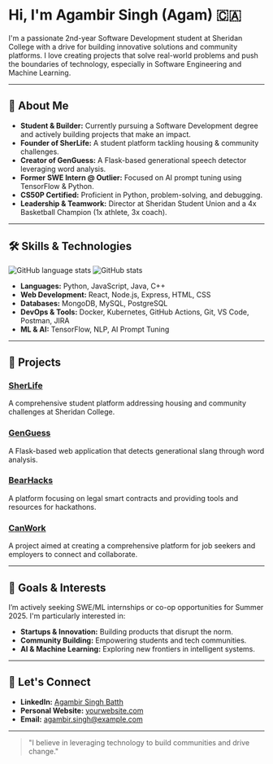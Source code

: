 <!--
Hi there, I'm Agambir Singh Batth (call me Agam) 👋
-->

# Hi, I'm Agambir Singh (Agam) 🇨🇦

I'm a passionate 2nd-year Software Development student at Sheridan College with a drive for building innovative solutions and community platforms. I love creating projects that solve real-world problems and push the boundaries of technology, especially in Software Engineering and Machine Learning.

---

## 🚀 About Me

- **Student & Builder:** Currently pursuing a Software Development degree and actively building projects that make an impact.
- **Founder of SherLife:** A student platform tackling housing & community challenges.
- **Creator of GenGuess:** A Flask-based generational speech detector leveraging word analysis.
- **Former SWE Intern @ Outlier:** Focused on AI prompt tuning using TensorFlow & Python.
- **CS50P Certified:** Proficient in Python, problem-solving, and debugging.
- **Leadership & Teamwork:** Director at Sheridan Student Union and a 4x Basketball Champion (1x athlete, 3x coach).

---

## 🛠️ Skills & Technologies

![GitHub language stats](https://img.shields.io/github/languages/top/AgambirSingh?style=flat-square)
![GitHub stats](https://github-readme-stats.vercel.app/api?username=AgambirSingh&count_private=true&theme=radical)

- **Languages:** Python, JavaScript, Java, C++
- **Web Development:** React, Node.js, Express, HTML, CSS
- **Databases:** MongoDB, MySQL, PostgreSQL
- **DevOps & Tools:** Docker, Kubernetes, GitHub Actions, Git, VS Code, Postman, JIRA
- **ML & AI:** TensorFlow, NLP, AI Prompt Tuning

---

## 📂 Projects

### [SherLife](https://github.com/AgambirSingh/SherLife)
A comprehensive student platform addressing housing and community challenges at Sheridan College.

### [GenGuess](https://github.com/AgambirSingh/Gen-Guesser)
A Flask-based web application that detects generational slang through word analysis.

### [BearHacks](https://github.com/AgambirSingh/BearHacks)
A platform focusing on legal smart contracts and providing tools and resources for hackathons.

### [CanWork](https://github.com/AgambirSingh/CanWork)
A project aimed at creating a comprehensive platform for job seekers and employers to connect and collaborate.

---

## 🎯 Goals & Interests

I’m actively seeking SWE/ML internships or co-op opportunities for Summer 2025. I'm particularly interested in:
- **Startups & Innovation:** Building products that disrupt the norm.
- **Community Building:** Empowering students and tech communities.
- **AI & Machine Learning:** Exploring new frontiers in intelligent systems.

---

## 🤝 Let's Connect

- **LinkedIn:** [Agambir Singh Batth](https://www.linkedin.com/in/agambirsingh/)
- **Personal Website:** [yourwebsite.com](https://yourwebsite.com)  
- **Email:** [agambir.singh@example.com](mailto:agambir.singh@example.com)

---

> "I believe in leveraging technology to build communities and drive change." 

<!-- Feel free to reach out if you share a passion for innovation or want to collaborate on cutting-edge projects! -->
